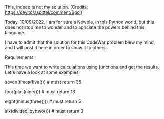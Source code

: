 This, indeed is not my solution. (Credits: https://dev.to/aspittel/comment/6goi)

Today, 10/09/2022, I am for sure a Newbie, in this Python world, but this does not stop me to wonder and to apriciate the powers behind this language.

I have to admit that the solution for this CodeWar problem blew my mind, and I will post it here in order to show it to others.

Requirements:

This time we want to write calculations using functions and get the results. Let's have a look at some examples:

seven(times(five())) # must return 35

four(plus(nine())) # must return 13

eight(minus(three())) # must return 5

six(divided_by(two())) # must return 3

